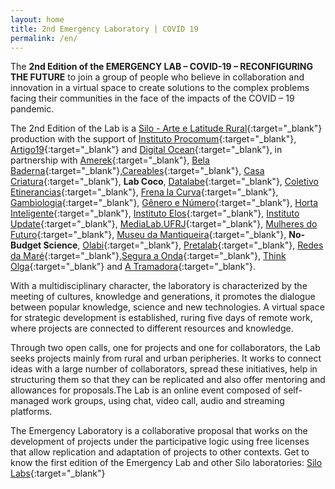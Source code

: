 ```yaml
---
layout: home
title: 2nd Emergency Laboratory | COVID 19
permalink: /en/
---
```


The **2nd Edition of the EMERGENCY LAB – COVID-19 – RECONFIGURING THE FUTURE** to join a group of people who believe in collaboration and innovation in a virtual space to create solutions to the complex problems facing their communities in the face of the impacts of the COVID – 19 pandemic.

The 2nd Edition of the Lab is a [Silo - Arte e Latitude Rural](https://silo.org.br/){:target="_blank"} production with the support of [Instituto Procomum](https://www.procomum.org/){:target="_blank"}, [Artigo19](https://artigo19.org/){:target="_blank"} and [Digital Ocean](https://www.digitalocean.com/){:target="_blank"}, in partnership with [Amerek](https://twitter.com/amerek_ufmg){:target="_blank"}, [Bela Baderna](http://belabaderna.com.br/){:target="_blank"},[Careables](https://www.careables.org/){:target="_blank"}, [Casa Criatura](https://www.instagram.com/casacriatura/){:target="_blank"}, **Lab Coco**, [Datalabe](https://datalabe.org/){:target="_blank"}, [Coletivo Etinerancias](https://www.instagram.com/etinerancias){:target="_blank"}, [Frena la Curva](https://frenalacurva.net/){:target="_blank"}, [Gambiologia](http://www.gambiologia.net/blog/){:target="_blank"}, [Gênero e Número](http://www.generonumero.media/){:target="_blank"},
[Horta Inteligente](https://hortainteligente.wixsite.com/hortainteligente){:target="_blank"}, [Instituto Elos](https://institutoelos.org/){:target="_blank"}, [Instituto Update](https://www.institutoupdate.org.br/){:target="_blank"}, [MediaLab.UFRJ](href="http://medialabufrj.net/"){:target="_blank"}, [Mulheres do Futuro](https://www.instagram.com/mulheresdofuturopa/){:target="_blank"}, [Museu da Mantiqueira](https://museudamantiqueira.com.br/){:target="_blank"}, **No-Budget Science**, [Olabi](https://www.olabi.org.br){:target="_blank"}, [Pretalab](https://www.pretalab.com/){:target="_blank"}, [Redes da Maré](http://www.redesdamare.org.br/){:target="_blank"},[Segura a Onda](https://seguraaonda.com.br/){:target="_blank"}, [Think Olga](https://www.thinkolga.com/){:target="_blank"} and [A Tramadora](https://www.tramadora.net/){:target="_blank"}.

With a multidisciplinary character, the laboratory is characterized by the meeting of cultures, knowledge and generations, it promotes the dialogue between popular knowledge, science and new technologies. A virtual space for strategic development is established, ruring five days of remote work, where projects are connected to different resources and knowledge.
  
Through two open calls, one for projects and one for collaborators, the Lab seeks projects mainly from rural and urban peripheries. It works to connect ideas with a large number of collaborators, spread these initiatives, help in structuring them so that they can be replicated and also offer mentoring and allowances for proposals.The Lab is an online event composed of self-managed work groups, using chat, video call, audio and streaming platforms.
  
The Emergency Laboratory is a collaborative proposal that works on the development of projects under the participative logic using free licenses that allow replication and adaptation of projects to other contexts.
Get to know the first edition of the Emergency Lab and other Silo laboratories:
[Silo Labs](https://silo.org.br/interactivos/){:target="_blank"}
